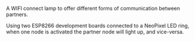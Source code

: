 A WIFI connect lamp to offer different forms of communication between partners.

Using two ESP8266 development boards connected to a NeoPixel LED ring, when one node is activated the partner node will light up, and vice-versa.